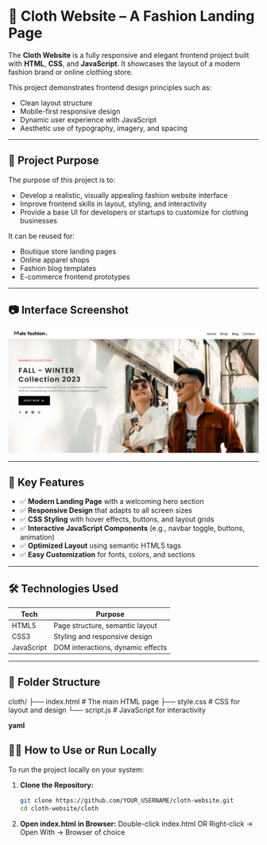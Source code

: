 # 👕 Cloth Website – A Fashion Landing Page

The **Cloth Website** is a fully responsive and elegant frontend project built with **HTML**, **CSS**, and **JavaScript**. It showcases the layout of a modern fashion brand or online clothing store.

This project demonstrates frontend design principles such as:
- Clean layout structure
- Mobile-first responsive design
- Dynamic user experience with JavaScript
- Aesthetic use of typography, imagery, and spacing

---

## 🧩 Project Purpose

The purpose of this project is to:
- Develop a realistic, visually appealing fashion website interface
- Improve frontend skills in layout, styling, and interactivity
- Provide a base UI for developers or startups to customize for clothing businesses

It can be reused for:
- Boutique store landing pages
- Online apparel shops
- Fashion blog templates
- E-commerce frontend prototypes

---

## 📷 Interface Screenshot

![Website Screenshot](interface.png)

---

## 🚀 Key Features

- ✅ **Modern Landing Page** with a welcoming hero section
- ✅ **Responsive Design** that adapts to all screen sizes
- ✅ **CSS Styling** with hover effects, buttons, and layout grids
- ✅ **Interactive JavaScript Components** (e.g., navbar toggle, buttons, animation)
- ✅ **Optimized Layout** using semantic HTML5 tags
- ✅ **Easy Customization** for fonts, colors, and sections

---

## 🛠️ Technologies Used

| Tech        | Purpose                         |
|-------------|----------------------------------|
| HTML5       | Page structure, semantic layout |
| CSS3        | Styling and responsive design   |
| JavaScript  | DOM interactions, dynamic effects |

---

## 📁 Folder Structure

cloth/
├── index.html # The main HTML page
├── style.css # CSS for layout and design
└── script.js # JavaScript for interactivity

**yaml**

## 🧑‍💻 How to Use or Run Locally

To run the project locally on your system:

1. **Clone the Repository:**
   ```bash
   git clone https://github.com/YOUR_USERNAME/cloth-website.git
   cd cloth-website/cloth

2. **Open index.html in Browser:**
    Double-click index.html OR
    Right-click → Open With → Browser of choice
